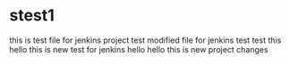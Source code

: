 # stest1
this is test file for jenkins project 
test 
modified file for jenkins 
test
test this 
hello this is new test for jenkins 
hello
hello this is new project changes
